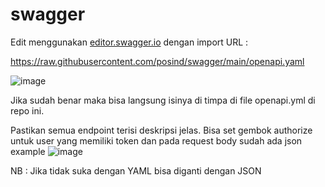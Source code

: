 # swagger

Edit menggunakan [editor.swagger.io](https://editor.swagger.io/) dengan import URL :

https://raw.githubusercontent.com/posind/swagger/main/openapi.yaml

![image](https://github.com/jscroot/swagger/assets/11188109/d5cc9ae1-e73d-4eaa-929d-dab1f74fe2cd)

Jika sudah benar maka bisa langsung isinya di timpa di file openapi.yml di repo ini.

Pastikan semua endpoint terisi deskripsi jelas. Bisa set gembok authorize untuk user yang memiliki token dan pada request body sudah ada json example
![image](https://github.com/jscroot/swagger/assets/11188109/346d19b1-6294-4538-a287-d5d271dd2523)

NB : Jika tidak suka dengan YAML bisa diganti dengan JSON

